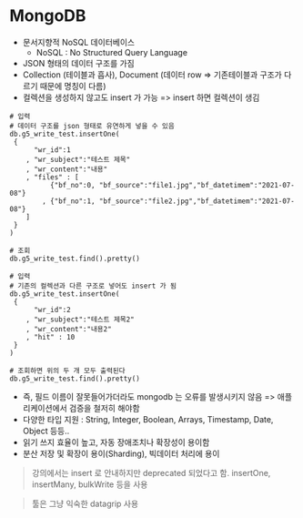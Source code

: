 # MongoDB
- 문서지향적 NoSQL 데이터베이스
  - NoSQL : No Structured Query Language
- JSON 형태의 데이터 구조를 가짐
- Collection (테이블과 흡사), Document (데이터 row => 기존테이블과 구조가 다르기 때문에 명칭이 다름)
- 컬렉션을 생성하지 않고도 insert 가 가능 => insert 하면 컬렉션이 생김

```shell
# 입력
# 데이터 구조를 json 형태로 유연하게 넣을 수 있음
db.g5_write_test.insertOne(
 {
      "wr_id":1
    , "wr_subject":"테스트 제목"
    , "wr_content":"내용"
    , "files" : [
          {"bf_no":0, "bf_source":"file1.jpg","bf_datetimem":"2021-07-08"}
        , {"bf_no":1, "bf_source":"file2.jpg","bf_datetimem":"2021-07-08"}
    ]
 }
)

# 조회
db.g5_write_test.find().pretty()

# 입력
# 기존의 컬렉션과 다른 구조로 넣어도 insert 가 됨
db.g5_write_test.insertOne(
 {
      "wr_id":2
    , "wr_subject":"테스트 제목2"
    , "wr_content":"내용2"
    , "hit" : 10
 }
)

# 조회하면 위의 두 개 모두 출력된다
db.g5_write_test.find().pretty()
```
- 즉, 필드 이름이 잘못들어가더라도 mongodb 는 오류를 발생시키지 않음 => 애플리케이션에서 검증을 철저히 해야함
- 다양한 타입 지원 : String, Integer, Boolean, Arrays, Timestamp, Date, Object 등등..
- 읽기 쓰지 효율이 높고, 자동 장애조치나 확장성이 용이함
- 분산 저장 및 확장이 용이(Sharding), 빅데이터 처리에 용이
> 강의에서는 insert 로 안내하지만 deprecated 되었다고 함. insertOne, insertMany, bulkWrite 등을 사용

> 툴은 그냥 익숙한 datagrip 사용
